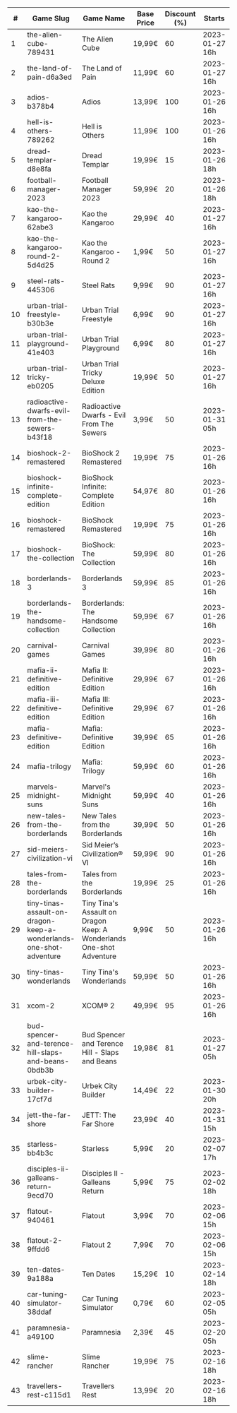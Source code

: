 |#|Game Slug|Game Name|Base Price|Discount (%)|Starts|Ends|
|---|---|---|---|---|---|---|
|1|the-alien-cube-789431|The Alien Cube|19,99€|60|2023-01-27 16h|2023-01-29 16h|
|2|the-land-of-pain-d6a3ed|The Land of Pain|11,99€|60|2023-01-27 16h|2023-01-29 16h|
|3|adios-b378b4|Adios|13,99€|100|2023-01-26 16h|2023-02-02 16h|
|4|hell-is-others-789262|Hell is Others|11,99€|100|2023-01-26 16h|2023-02-02 16h|
|5|dread-templar-d8e8fa|Dread Templar|19,99€|15|2023-01-26 18h|2023-02-02 18h|
|6|football-manager-2023|Football Manager 2023|59,99€|20|2023-01-26 18h|2023-02-02 18h|
|7|kao-the-kangaroo-62abe3|Kao the Kangaroo|29,99€|40|2023-01-27 16h|2023-02-03 16h|
|8|kao-the-kangaroo-round-2-5d4d25|Kao the Kangaroo - Round 2|1,99€|50|2023-01-27 16h|2023-02-03 16h|
|9|steel-rats-445306|Steel Rats|9,99€|90|2023-01-27 16h|2023-02-03 16h|
|10|urban-trial-freestyle-b30b3e|Urban Trial Freestyle|6,99€|90|2023-01-27 16h|2023-02-03 16h|
|11|urban-trial-playground-41e403|Urban Trial Playground|6,99€|80|2023-01-27 16h|2023-02-03 16h|
|12|urban-trial-tricky-eb0205|Urban Trial Tricky Deluxe Edition|19,99€|50|2023-01-27 16h|2023-02-03 16h|
|13|radioactive-dwarfs-evil-from-the-sewers-b43f18|Radioactive Dwarfs - Evil From The Sewers|3,99€|50|2023-01-31 05h|2023-02-07 05h|
|14|bioshock-2-remastered|BioShock 2 Remastered|19,99€|75|2023-01-26 16h|2023-02-09 16h|
|15|bioshock-infinite-complete-edition|BioShock Infinite: Complete Edition|54,97€|80|2023-01-26 16h|2023-02-09 16h|
|16|bioshock-remastered|BioShock Remastered|19,99€|75|2023-01-26 16h|2023-02-09 16h|
|17|bioshock-the-collection|BioShock: The Collection|59,99€|80|2023-01-26 16h|2023-02-09 16h|
|18|borderlands-3|Borderlands 3|59,99€|85|2023-01-26 16h|2023-02-09 16h|
|19|borderlands-the-handsome-collection|Borderlands: The Handsome Collection|59,99€|67|2023-01-26 16h|2023-02-09 16h|
|20|carnival-games|Carnival Games|39,99€|80|2023-01-26 16h|2023-02-09 16h|
|21|mafia-ii-definitive-edition|Mafia II: Definitive Edition|29,99€|67|2023-01-26 16h|2023-02-09 16h|
|22|mafia-iii-definitive-edition|Mafia III: Definitive Edition|29,99€|67|2023-01-26 16h|2023-02-09 16h|
|23|mafia-definitive-edition|Mafia: Definitive Edition|39,99€|65|2023-01-26 16h|2023-02-09 16h|
|24|mafia-trilogy|Mafia: Trilogy|59,99€|60|2023-01-26 16h|2023-02-09 16h|
|25|marvels-midnight-suns|Marvel's Midnight Suns|59,99€|40|2023-01-26 16h|2023-02-09 16h|
|26|new-tales-from-the-borderlands|New Tales from the Borderlands|39,99€|50|2023-01-26 16h|2023-02-09 16h|
|27|sid-meiers-civilization-vi|Sid Meier’s Civilization® VI|59,99€|90|2023-01-26 16h|2023-02-09 16h|
|28|tales-from-the-borderlands|Tales from the Borderlands|19,99€|25|2023-01-26 16h|2023-02-09 16h|
|29|tiny-tinas-assault-on-dragon-keep-a-wonderlands-one-shot-adventure|Tiny Tina's Assault on Dragon Keep: A Wonderlands One-shot Adventure|9,99€|50|2023-01-26 16h|2023-02-09 16h|
|30|tiny-tinas-wonderlands|Tiny Tina's Wonderlands|59,99€|50|2023-01-26 16h|2023-02-09 16h|
|31|xcom-2|XCOM® 2|49,99€|95|2023-01-26 16h|2023-02-09 16h|
|32|bud-spencer-and-terence-hill-slaps-and-beans-0bdb3b|Bud Spencer and Terence Hill - Slaps and Beans|19,98€|81|2023-01-27 05h|2023-02-12 05h|
|33|urbek-city-builder-17cf7d|Urbek City Builder|14,49€|22|2023-01-30 20h|2023-02-13 20h|
|34|jett-the-far-shore|JETT: The Far Shore|23,99€|40|2023-01-31 15h|2023-02-14 15h|
|35|starless-bb4b3c|Starless|5,99€|20|2023-02-07 17h|2023-02-14 17h|
|36|disciples-ii-galleans-return-9ecd70|Disciples II - Galleans Return|5,99€|75|2023-02-02 18h|2023-02-16 18h|
|37|flatout-940461|Flatout|3,99€|70|2023-02-06 15h|2023-02-20 15h|
|38|flatout-2-9ffdd6|Flatout 2|7,99€|70|2023-02-06 15h|2023-02-20 15h|
|39|ten-dates-9a188a|Ten Dates|15,29€|10|2023-02-14 18h|2023-02-21 18h|
|40|car-tuning-simulator-38ddaf|Car Tuning Simulator|0,79€|60|2023-02-05 05h|2023-02-24 05h|
|41|paramnesia-a49100|Paramnesia|2,39€|45|2023-02-20 05h|2023-02-27 05h|
|42|slime-rancher|Slime Rancher|19,99€|75|2023-02-16 18h|2023-02-27 18h|
|43|travellers-rest-c115d1|Travellers Rest|13,99€|20|2023-02-16 18h|2023-02-27 18h|
